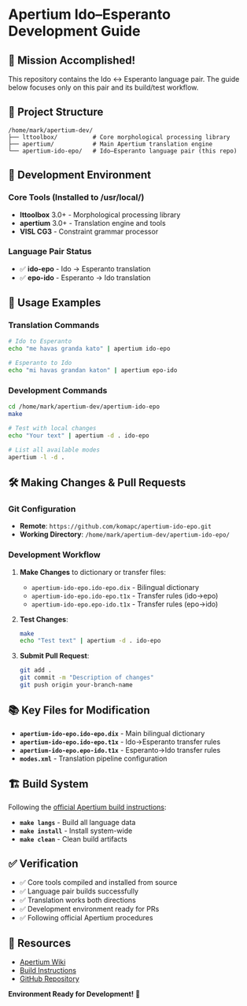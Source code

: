 # Apertium Ido–Esperanto Development Guide

## 🎯 **Mission Accomplished!**

This repository contains the Ido ↔ Esperanto language pair. The guide below focuses only on this pair and its build/test workflow.

## 📁 **Project Structure**

```
/home/mark/apertium-dev/
├── lttoolbox/          # Core morphological processing library
├── apertium/           # Main Apertium translation engine
└── apertium-ido-epo/   # Ido–Esperanto language pair (this repo)
```

## 🔧 **Development Environment**

### **Core Tools (Installed to /usr/local/)**
- **lttoolbox** 3.0+ - Morphological processing library
- **apertium** 3.0+ - Translation engine and tools
- **VISL CG3** - Constraint grammar processor

### **Language Pair Status**
- ✅ **ido-epo** - Ido → Esperanto translation
- ✅ **epo-ido** - Esperanto → Ido translation

## 🚀 **Usage Examples**

### **Translation Commands**
```bash
# Ido to Esperanto
echo "me havas granda kato" | apertium ido-epo

# Esperanto to Ido
echo "mi havas grandan katon" | apertium epo-ido
```

### **Development Commands**
```bash
cd /home/mark/apertium-dev/apertium-ido-epo
make

# Test with local changes
echo "Your text" | apertium -d . ido-epo

# List all available modes
apertium -l -d .
```

## 🛠 **Making Changes & Pull Requests**

### **Git Configuration**
- **Remote**: `https://github.com/komapc/apertium-ido-epo.git`
- **Working Directory**: `/home/mark/apertium-dev/apertium-ido-epo/`

### **Development Workflow**
1. **Make Changes** to dictionary or transfer files:
   - `apertium-ido-epo.ido-epo.dix` - Bilingual dictionary
   - `apertium-ido-epo.ido-epo.t1x` - Transfer rules (ido→epo)
   - `apertium-ido-epo.epo-ido.t1x` - Transfer rules (epo→ido)

2. **Test Changes**:
   ```bash
   make
   echo "Test text" | apertium -d . ido-epo
   ```

3. **Submit Pull Request**:
   ```bash
   git add .
   git commit -m "Description of changes"
   git push origin your-branch-name
   ```

## 📚 **Key Files for Modification**

- **`apertium-ido-epo.ido-epo.dix`** - Main bilingual dictionary
- **`apertium-ido-epo.ido-epo.t1x`** - Ido→Esperanto transfer rules
- **`apertium-ido-epo.epo-ido.t1x`** - Esperanto→Ido transfer rules
- **`modes.xml`** - Translation pipeline configuration

## 🏗 **Build System**

Following the [official Apertium build instructions](https://wiki.apertium.org/wiki/Install_How_to_use_a_build):

- **`make langs`** - Build all language data
- **`make install`** - Install system-wide
- **`make clean`** - Clean build artifacts

## ✅ **Verification**

- ✅ Core tools compiled and installed from source
- ✅ Language pair builds successfully  
- ✅ Translation works both directions
- ✅ Development environment ready for PRs
- ✅ Following official Apertium procedures

## 🔗 **Resources**

- [Apertium Wiki](https://wiki.apertium.org)
- [Build Instructions](https://wiki.apertium.org/wiki/Install_How_to_use_a_build)
- [GitHub Repository](https://github.com/komapc/apertium-ido-epo)

**Environment Ready for Development!** 🎉
